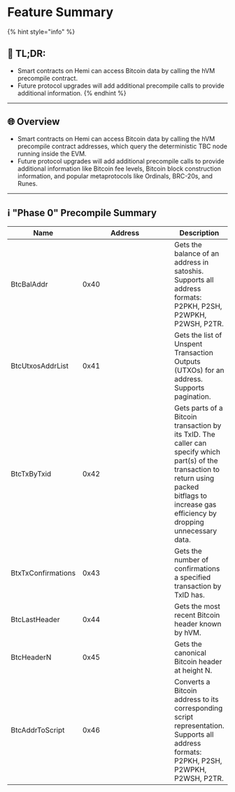 # Feature Summary

{% hint style="info" %}
## 📜 **TL;DR:**

* Smart contracts on Hemi can access Bitcoin data by calling the hVM precompile contract.
* Future protocol upgrades will add additional precompile calls to provide additional information.
{% endhint %}

***

## 🌐 Overview

* Smart contracts on Hemi can access Bitcoin data by calling the hVM precompile contract addresses, which query the deterministic TBC node running inside the EVM.&#x20;
* Future protocol upgrades will add additional precompile calls to provide additional information like Bitcoin fee levels, Bitcoin block construction information, and popular metaprotocols like Ordinals, BRC-20s, and Runes.

***

## ℹ️ "Phase 0" Precompile Summary

<table><thead><tr><th>Name</th><th width="249">Address</th><th>Description</th></tr></thead><tbody><tr><td>BtcBalAddr</td><td>0x40</td><td>Gets the balance of an address in satoshis. Supports all address formats: P2PKH, P2SH, P2WPKH, P2WSH, P2TR.</td></tr><tr><td>BtcUtxosAddrList</td><td>0x41</td><td>Gets the list of Unspent Transaction Outputs (UTXOs) for an address. Supports pagination.</td></tr><tr><td>BtcTxByTxid</td><td>0x42</td><td>Gets parts of a Bitcoin transaction by its TxID. The caller can specify which part(s) of the transaction to return using packed bitflags to increase gas efficiency by dropping unnecessary data.</td></tr><tr><td>BtxTxConfirmations</td><td>0x43</td><td>Gets the number of confirmations a specified transaction by TxID has.</td></tr><tr><td>BtcLastHeader</td><td>0x44</td><td>Gets the most recent Bitcoin header known by hVM.</td></tr><tr><td>BtcHeaderN</td><td>0x45</td><td>Gets the canonical Bitcoin header at height N.</td></tr><tr><td>BtcAddrToScript</td><td>0x46</td><td>Converts a Bitcoin address to its corresponding script representation. Supports all address formats: P2PKH, P2SH, P2WPKH, P2WSH, P2TR.</td></tr></tbody></table>
